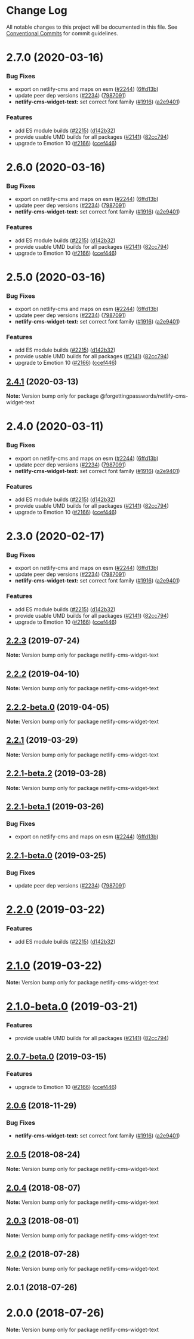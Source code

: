 # Change Log

All notable changes to this project will be documented in this file.
See [Conventional Commits](https://conventionalcommits.org) for commit guidelines.

# 2.7.0 (2020-03-16)


### Bug Fixes

* export on netlify-cms and maps on esm ([#2244](https://github.com/netlify/netlify-cms/tree/master/packages/netlify-cms-widget-text/issues/2244)) ([6ffd13b](https://github.com/netlify/netlify-cms/tree/master/packages/netlify-cms-widget-text/commit/6ffd13b))
* update peer dep versions ([#2234](https://github.com/netlify/netlify-cms/tree/master/packages/netlify-cms-widget-text/issues/2234)) ([7987091](https://github.com/netlify/netlify-cms/tree/master/packages/netlify-cms-widget-text/commit/7987091))
* **netlify-cms-widget-text:** set correct font family ([#1916](https://github.com/netlify/netlify-cms/tree/master/packages/netlify-cms-widget-text/issues/1916)) ([a2e9401](https://github.com/netlify/netlify-cms/tree/master/packages/netlify-cms-widget-text/commit/a2e9401))


### Features

* add ES module builds ([#2215](https://github.com/netlify/netlify-cms/tree/master/packages/netlify-cms-widget-text/issues/2215)) ([d142b32](https://github.com/netlify/netlify-cms/tree/master/packages/netlify-cms-widget-text/commit/d142b32))
* provide usable UMD builds for all packages ([#2141](https://github.com/netlify/netlify-cms/tree/master/packages/netlify-cms-widget-text/issues/2141)) ([82cc794](https://github.com/netlify/netlify-cms/tree/master/packages/netlify-cms-widget-text/commit/82cc794))
* upgrade to Emotion 10 ([#2166](https://github.com/netlify/netlify-cms/tree/master/packages/netlify-cms-widget-text/issues/2166)) ([ccef446](https://github.com/netlify/netlify-cms/tree/master/packages/netlify-cms-widget-text/commit/ccef446))





# 2.6.0 (2020-03-16)


### Bug Fixes

* export on netlify-cms and maps on esm ([#2244](https://github.com/netlify/netlify-cms/tree/master/packages/netlify-cms-widget-text/issues/2244)) ([6ffd13b](https://github.com/netlify/netlify-cms/tree/master/packages/netlify-cms-widget-text/commit/6ffd13b))
* update peer dep versions ([#2234](https://github.com/netlify/netlify-cms/tree/master/packages/netlify-cms-widget-text/issues/2234)) ([7987091](https://github.com/netlify/netlify-cms/tree/master/packages/netlify-cms-widget-text/commit/7987091))
* **netlify-cms-widget-text:** set correct font family ([#1916](https://github.com/netlify/netlify-cms/tree/master/packages/netlify-cms-widget-text/issues/1916)) ([a2e9401](https://github.com/netlify/netlify-cms/tree/master/packages/netlify-cms-widget-text/commit/a2e9401))


### Features

* add ES module builds ([#2215](https://github.com/netlify/netlify-cms/tree/master/packages/netlify-cms-widget-text/issues/2215)) ([d142b32](https://github.com/netlify/netlify-cms/tree/master/packages/netlify-cms-widget-text/commit/d142b32))
* provide usable UMD builds for all packages ([#2141](https://github.com/netlify/netlify-cms/tree/master/packages/netlify-cms-widget-text/issues/2141)) ([82cc794](https://github.com/netlify/netlify-cms/tree/master/packages/netlify-cms-widget-text/commit/82cc794))
* upgrade to Emotion 10 ([#2166](https://github.com/netlify/netlify-cms/tree/master/packages/netlify-cms-widget-text/issues/2166)) ([ccef446](https://github.com/netlify/netlify-cms/tree/master/packages/netlify-cms-widget-text/commit/ccef446))





# 2.5.0 (2020-03-16)


### Bug Fixes

* export on netlify-cms and maps on esm ([#2244](https://github.com/netlify/netlify-cms/tree/master/packages/netlify-cms-widget-text/issues/2244)) ([6ffd13b](https://github.com/netlify/netlify-cms/tree/master/packages/netlify-cms-widget-text/commit/6ffd13b))
* update peer dep versions ([#2234](https://github.com/netlify/netlify-cms/tree/master/packages/netlify-cms-widget-text/issues/2234)) ([7987091](https://github.com/netlify/netlify-cms/tree/master/packages/netlify-cms-widget-text/commit/7987091))
* **netlify-cms-widget-text:** set correct font family ([#1916](https://github.com/netlify/netlify-cms/tree/master/packages/netlify-cms-widget-text/issues/1916)) ([a2e9401](https://github.com/netlify/netlify-cms/tree/master/packages/netlify-cms-widget-text/commit/a2e9401))


### Features

* add ES module builds ([#2215](https://github.com/netlify/netlify-cms/tree/master/packages/netlify-cms-widget-text/issues/2215)) ([d142b32](https://github.com/netlify/netlify-cms/tree/master/packages/netlify-cms-widget-text/commit/d142b32))
* provide usable UMD builds for all packages ([#2141](https://github.com/netlify/netlify-cms/tree/master/packages/netlify-cms-widget-text/issues/2141)) ([82cc794](https://github.com/netlify/netlify-cms/tree/master/packages/netlify-cms-widget-text/commit/82cc794))
* upgrade to Emotion 10 ([#2166](https://github.com/netlify/netlify-cms/tree/master/packages/netlify-cms-widget-text/issues/2166)) ([ccef446](https://github.com/netlify/netlify-cms/tree/master/packages/netlify-cms-widget-text/commit/ccef446))





## [2.4.1](https://github.com/netlify/netlify-cms/tree/master/packages/netlify-cms-widget-text/compare/@forgettingpasswords/netlify-cms-widget-text@2.4.0...@forgettingpasswords/netlify-cms-widget-text@2.4.1) (2020-03-13)

**Note:** Version bump only for package @forgettingpasswords/netlify-cms-widget-text





# 2.4.0 (2020-03-11)


### Bug Fixes

* export on netlify-cms and maps on esm ([#2244](https://github.com/netlify/netlify-cms/tree/master/packages/netlify-cms-widget-text/issues/2244)) ([6ffd13b](https://github.com/netlify/netlify-cms/tree/master/packages/netlify-cms-widget-text/commit/6ffd13b))
* update peer dep versions ([#2234](https://github.com/netlify/netlify-cms/tree/master/packages/netlify-cms-widget-text/issues/2234)) ([7987091](https://github.com/netlify/netlify-cms/tree/master/packages/netlify-cms-widget-text/commit/7987091))
* **netlify-cms-widget-text:** set correct font family ([#1916](https://github.com/netlify/netlify-cms/tree/master/packages/netlify-cms-widget-text/issues/1916)) ([a2e9401](https://github.com/netlify/netlify-cms/tree/master/packages/netlify-cms-widget-text/commit/a2e9401))


### Features

* add ES module builds ([#2215](https://github.com/netlify/netlify-cms/tree/master/packages/netlify-cms-widget-text/issues/2215)) ([d142b32](https://github.com/netlify/netlify-cms/tree/master/packages/netlify-cms-widget-text/commit/d142b32))
* provide usable UMD builds for all packages ([#2141](https://github.com/netlify/netlify-cms/tree/master/packages/netlify-cms-widget-text/issues/2141)) ([82cc794](https://github.com/netlify/netlify-cms/tree/master/packages/netlify-cms-widget-text/commit/82cc794))
* upgrade to Emotion 10 ([#2166](https://github.com/netlify/netlify-cms/tree/master/packages/netlify-cms-widget-text/issues/2166)) ([ccef446](https://github.com/netlify/netlify-cms/tree/master/packages/netlify-cms-widget-text/commit/ccef446))





# 2.3.0 (2020-02-17)


### Bug Fixes

* export on netlify-cms and maps on esm ([#2244](https://github.com/netlify/netlify-cms/tree/master/packages/netlify-cms-widget-text/issues/2244)) ([6ffd13b](https://github.com/netlify/netlify-cms/tree/master/packages/netlify-cms-widget-text/commit/6ffd13b))
* update peer dep versions ([#2234](https://github.com/netlify/netlify-cms/tree/master/packages/netlify-cms-widget-text/issues/2234)) ([7987091](https://github.com/netlify/netlify-cms/tree/master/packages/netlify-cms-widget-text/commit/7987091))
* **netlify-cms-widget-text:** set correct font family ([#1916](https://github.com/netlify/netlify-cms/tree/master/packages/netlify-cms-widget-text/issues/1916)) ([a2e9401](https://github.com/netlify/netlify-cms/tree/master/packages/netlify-cms-widget-text/commit/a2e9401))


### Features

* add ES module builds ([#2215](https://github.com/netlify/netlify-cms/tree/master/packages/netlify-cms-widget-text/issues/2215)) ([d142b32](https://github.com/netlify/netlify-cms/tree/master/packages/netlify-cms-widget-text/commit/d142b32))
* provide usable UMD builds for all packages ([#2141](https://github.com/netlify/netlify-cms/tree/master/packages/netlify-cms-widget-text/issues/2141)) ([82cc794](https://github.com/netlify/netlify-cms/tree/master/packages/netlify-cms-widget-text/commit/82cc794))
* upgrade to Emotion 10 ([#2166](https://github.com/netlify/netlify-cms/tree/master/packages/netlify-cms-widget-text/issues/2166)) ([ccef446](https://github.com/netlify/netlify-cms/tree/master/packages/netlify-cms-widget-text/commit/ccef446))





## [2.2.3](https://github.com/netlify/netlify-cms/tree/master/packages/netlify-cms-widget-text/compare/netlify-cms-widget-text@2.2.2...netlify-cms-widget-text@2.2.3) (2019-07-24)

**Note:** Version bump only for package netlify-cms-widget-text





## [2.2.2](https://github.com/netlify/netlify-cms/tree/master/packages/netlify-cms-widget-text/compare/netlify-cms-widget-text@2.2.2-beta.0...netlify-cms-widget-text@2.2.2) (2019-04-10)

**Note:** Version bump only for package netlify-cms-widget-text





## [2.2.2-beta.0](https://github.com/netlify/netlify-cms/tree/master/packages/netlify-cms-widget-text/compare/netlify-cms-widget-text@2.2.1...netlify-cms-widget-text@2.2.2-beta.0) (2019-04-05)

**Note:** Version bump only for package netlify-cms-widget-text





## [2.2.1](https://github.com/netlify/netlify-cms/tree/master/packages/netlify-cms-widget-text/compare/netlify-cms-widget-text@2.2.1-beta.2...netlify-cms-widget-text@2.2.1) (2019-03-29)

**Note:** Version bump only for package netlify-cms-widget-text





## [2.2.1-beta.2](https://github.com/netlify/netlify-cms/tree/master/packages/netlify-cms-widget-text/compare/netlify-cms-widget-text@2.2.1-beta.1...netlify-cms-widget-text@2.2.1-beta.2) (2019-03-28)

**Note:** Version bump only for package netlify-cms-widget-text





## [2.2.1-beta.1](https://github.com/netlify/netlify-cms/tree/master/packages/netlify-cms-widget-text/compare/netlify-cms-widget-text@2.2.1-beta.0...netlify-cms-widget-text@2.2.1-beta.1) (2019-03-26)


### Bug Fixes

* export on netlify-cms and maps on esm ([#2244](https://github.com/netlify/netlify-cms/tree/master/packages/netlify-cms-widget-text/issues/2244)) ([6ffd13b](https://github.com/netlify/netlify-cms/tree/master/packages/netlify-cms-widget-text/commit/6ffd13b))





## [2.2.1-beta.0](https://github.com/netlify/netlify-cms/tree/master/packages/netlify-cms-widget-text/compare/netlify-cms-widget-text@2.2.0...netlify-cms-widget-text@2.2.1-beta.0) (2019-03-25)


### Bug Fixes

* update peer dep versions ([#2234](https://github.com/netlify/netlify-cms/tree/master/packages/netlify-cms-widget-text/issues/2234)) ([7987091](https://github.com/netlify/netlify-cms/tree/master/packages/netlify-cms-widget-text/commit/7987091))





# [2.2.0](https://github.com/netlify/netlify-cms/tree/master/packages/netlify-cms-widget-text/compare/netlify-cms-widget-text@2.1.0...netlify-cms-widget-text@2.2.0) (2019-03-22)


### Features

* add ES module builds ([#2215](https://github.com/netlify/netlify-cms/tree/master/packages/netlify-cms-widget-text/issues/2215)) ([d142b32](https://github.com/netlify/netlify-cms/tree/master/packages/netlify-cms-widget-text/commit/d142b32))





# [2.1.0](https://github.com/netlify/netlify-cms/tree/master/packages/netlify-cms-widget-text/compare/netlify-cms-widget-text@2.1.0-beta.0...netlify-cms-widget-text@2.1.0) (2019-03-22)

**Note:** Version bump only for package netlify-cms-widget-text





# [2.1.0-beta.0](https://github.com/netlify/netlify-cms/tree/master/packages/netlify-cms-widget-text/compare/netlify-cms-widget-text@2.0.7-beta.0...netlify-cms-widget-text@2.1.0-beta.0) (2019-03-21)


### Features

* provide usable UMD builds for all packages ([#2141](https://github.com/netlify/netlify-cms/tree/master/packages/netlify-cms-widget-text/issues/2141)) ([82cc794](https://github.com/netlify/netlify-cms/tree/master/packages/netlify-cms-widget-text/commit/82cc794))





## [2.0.7-beta.0](https://github.com/netlify/netlify-cms/tree/master/packages/netlify-cms-widget-text/compare/netlify-cms-widget-text@2.0.6...netlify-cms-widget-text@2.0.7-beta.0) (2019-03-15)


### Features

* upgrade to Emotion 10 ([#2166](https://github.com/netlify/netlify-cms/tree/master/packages/netlify-cms-widget-text/issues/2166)) ([ccef446](https://github.com/netlify/netlify-cms/tree/master/packages/netlify-cms-widget-text/commit/ccef446))





## [2.0.6](https://github.com/netlify/netlify-cms/tree/master/packages/netlify-cms-widget-text/compare/netlify-cms-widget-text@2.0.5...netlify-cms-widget-text@2.0.6) (2018-11-29)


### Bug Fixes

* **netlify-cms-widget-text:** set correct font family ([#1916](https://github.com/netlify/netlify-cms/tree/master/packages/netlify-cms-widget-text/issues/1916)) ([a2e9401](https://github.com/netlify/netlify-cms/tree/master/packages/netlify-cms-widget-text/commit/a2e9401))





<a name="2.0.5"></a>
## [2.0.5](https://github.com/netlify/netlify-cms/tree/master/packages/netlify-cms-widget-text/compare/netlify-cms-widget-text@2.0.4...netlify-cms-widget-text@2.0.5) (2018-08-24)




**Note:** Version bump only for package netlify-cms-widget-text

<a name="2.0.4"></a>
## [2.0.4](https://github.com/netlify/netlify-cms/tree/master/packages/netlify-cms-widget-text/compare/netlify-cms-widget-text@2.0.3...netlify-cms-widget-text@2.0.4) (2018-08-07)




**Note:** Version bump only for package netlify-cms-widget-text

<a name="2.0.3"></a>
## [2.0.3](https://github.com/netlify/netlify-cms/tree/master/packages/netlify-cms-widget-text/compare/netlify-cms-widget-text@2.0.2...netlify-cms-widget-text@2.0.3) (2018-08-01)




**Note:** Version bump only for package netlify-cms-widget-text

<a name="2.0.2"></a>
## [2.0.2](https://github.com/netlify/netlify-cms/tree/master/packages/netlify-cms-widget-text/compare/netlify-cms-widget-text@2.0.1...netlify-cms-widget-text@2.0.2) (2018-07-28)




**Note:** Version bump only for package netlify-cms-widget-text

<a name="2.0.1"></a>
## 2.0.1 (2018-07-26)



<a name="2.0.0"></a>
# 2.0.0 (2018-07-26)




**Note:** Version bump only for package netlify-cms-widget-text
